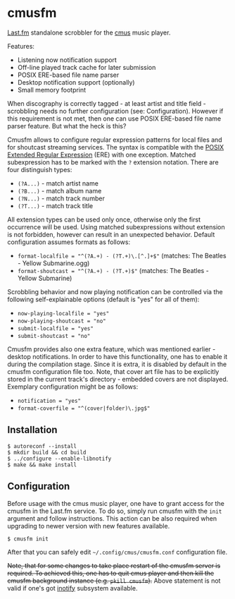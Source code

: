 cmusfm
======

[Last.fm](http://www.last.fm/) standalone scrobbler for the [cmus](https://cmus.github.io/) music
player.

Features:

* Listening now notification support
* Off-line played track cache for later submission
* POSIX ERE-based file name parser
* Desktop notification support (optionally)
* Small memory footprint

When discography is correctly tagged - at least artist and title field - scrobbling needs no
further configuration (see: Configuration). However if this requirement is not met, then one can
use POSIX ERE-based file name parser feature. But what the heck is this?

Cmusfm allows to configure regular expression patterns for local files and for shoutcast streaming
services. The syntax is compatible with the [POSIX Extended Regular
Expression](http://en.wikipedia.org/wiki/Regular_expression#Standards) (ERE) with one exception.
Matched subexpression has to be marked with the `?` extension notation. There are four distinguish
types:

* `(?A...)` - match artist name
* `(?B...)` - match album name
* `(?N...)` - match track number
* `(?T...)` - match track title

All extension types can be used only once, otherwise only the first occurrence will be used. Using
matched subexpressions without extension is not forbidden, however can result in an unexpected
behavior. Default configuration assumes formats as follows:

* `format-localfile = "^(?A.+) - (?T.+)\.[^.]+$"` (matches: The Beatles - Yellow Submarine.ogg)
* `format-shoutcast = "^(?A.+) - (?T.+)$"` (matches: The Beatles - Yellow Submarine)

Scrobbling behavior and now playing notification can be controlled via the following
self-explainable options (default is "yes" for all of them):

* `now-playing-localfile = "yes"`
* `now-playing-shoutcast = "no"`
* `submit-localfile = "yes"`
* `submit-shoutcast = "no"`

Cmusfm provides also one extra feature, which was mentioned earlier - desktop notifications. In
order to have this functionality, one has to enable it during the compilation stage. Since it is
extra, it is disabled by default in the cmusfm configuration file too. Note, that cover art file
has to be explicitly stored in the current track's directory - embedded covers are not displayed.
Exemplary configuration might be as follows:

* `notification = "yes"`
* `format-coverfile = "^(cover|folder)\.jpg$"`


Installation
------------

	$ autoreconf --install
	$ mkdir build && cd build
	$ ../configure --enable-libnotify
	$ make && make install


Configuration
-------------

Before usage with the cmus music player, one have to grant access for the cmusfm in the Last.fm
service. To do so, simply run cmusfm with the `init` argument and follow instructions. This action
can be also required when upgrading to newer version with new features available.

	$ cmusfm init

After that you can safely edit `~/.config/cmus/cmusfm.conf` configuration file.

~~Note, that for some changes to take place restart of the cmusfm server is required. To achieved
this, one has to quit cmus player and then kill the cmusfm background instance (e.g. `pkill
cmusfm`).~~ Above statement is not valid if one's got
[inotify](http://en.wikipedia.org/wiki/Inotify) subsystem available.
